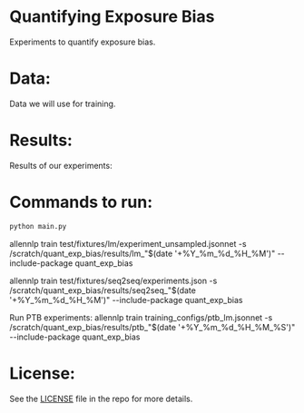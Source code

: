 # Quantifying Exposure Bias
Experiments to quantify exposure bias.

# Data:
Data we will use for training. 

# Results:
Results of our experiments:

# Commands to run:
```bash
python main.py
```


allennlp train test/fixtures/lm/experiment_unsampled.jsonnet -s /scratch/quant_exp_bias/results/lm_"$(date '+%Y_%m_%d_%H_%M')" --include-package quant_exp_bias 

allennlp train test/fixtures/seq2seq/experiments.json -s /scratch/quant_exp_bias/results/seq2seq_"$(date '+%Y_%m_%d_%H_%M')" --include-package quant_exp_bias 

Run PTB experiments:
allennlp train training_configs/ptb_lm.jsonnet -s /scratch/quant_exp_bias/results/ptb_"$(date '+%Y_%m_%d_%H_%M_%S')" --include-package quant_exp_bias 

# License:
See the [LICENSE](LICENSE) file in the repo for more details.
